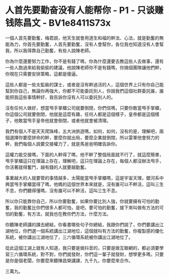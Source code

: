# 人首先要勤奋没有人能帮你 - P1 - 只谈赚钱陈昌文 - BV1e8411S73x

一個人首先要勤奮，梅君說，他天生就會用道生和福的幹法、心法，就是勤奮的無能為力，你首先要勤奮，人首先要勤奮，沒有人會幫你，各位我也知道沒有人會幫我，所以我得靠自己勤奮，有些人說陳老師。

你為什麼還要努力工作，你不是有錢了嗎，你為什麼還要去教這些人去做事，還有一些人跑過來給我偷偷的建議，他說陳老師你不是有錢嗎，你搞個團隊讓他們幹，你現在只需要安排策略，這都是傻逼。

這些人都是一些太監級的謀士，或者是沒有幹過活的人，這個世界上只有你自己能幫到你自己，無論你再強大，你都不可能委託別人，你說我們這個社群委託誰，誰能把我這些事情幹好，我告訴你沒有人可以委託別人的。

沒有任何人做好，想當甩手掌櫃公司就要倒閉，你們信嗎，只要你敢當甩手掌櫃，你這個公司就要倒閉，他就是這麼有趣，任何人都是這個樣子，皇帝都是這個樣子，他敢當甩手皇帝他就會倒閉，或者他就會被清理。

我們有個人不是天天爬珠峰，五大洲旅遊嗎，如何，如何，沒有的是，理解吧，兩個選擇你要麼拼命的幹，要麼你就出局，要麼企業就倒閉，所以雷軍他會努力的幹，我們每個人說要交接權力了，就是馬爸爸明確告訴你。

這權力能交接嗎，下面的人幹得了嗎，他不幹了整個局面就不行了，就這麼簡單，甩手掌櫃這只在理論上存在，理解吧，這只在理論上存在，每個人都沒辦法甩手，你活著就得奮鬥，越有錢的人就要越勤奮。

事業越大的人就要管的事情越多，太陽能當甩手掌櫃嗎，這是宇宙天理，銀河系中興當甩手掌櫃當得了嗎，他媽的這個世界本來就是，沒有誰可以不幹活，這叫三生不息，你們聽得懂嗎，沒有誰可以不幹活，這叫三生不息。

所以你只能靠你自己，所以你要勤奮，如果你要比別人強，你就要擁有可怕的勤奮，我的勤奮比你們很多人都可怕，是吧，要可怕的勤奮，接下來叫做有方法的可怕的勤奮，有方法，就我也在教你們方法，什麼方法。

你聽陳老師講的課去總結，你看書哪些句子你總結，我跟你們說了，你們要講出江湖地位，你們選一個系統講出江湖地位，這個就叫有方法的勤奮，你複製感的優化系統，被你講出江湖地位了，三六循環系統被你講出江湖地位了。

從此這個江湖上就有人知道，我只要是做抖音的，只要是做互聯網的，都必須要學習三六循環系統，對不對，你們就發財，你們這一輩子就發財，想學更多嗎，只要是你是個老闆，你要麼來聽陳昌榮講課，九千九，你要麼來合作。

三萬九。
